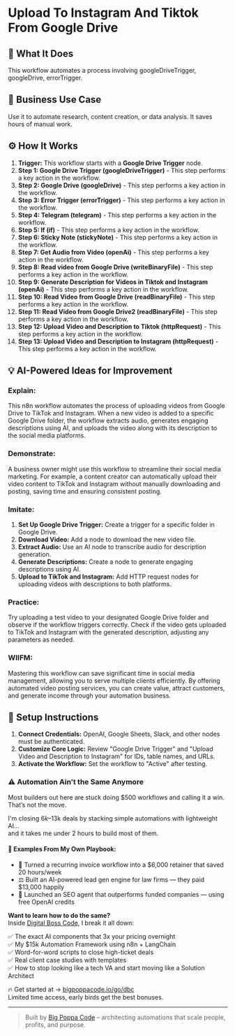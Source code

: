 # Upload To Instagram And Tiktok From Google Drive

## 🚀 What It Does
This workflow automates a process involving googleDriveTrigger, googleDrive, errorTrigger.

## 💼 Business Use Case
Use it to automate research, content creation, or data analysis. It saves hours of manual work.

## ⚙️ How It Works
1.  **Trigger:** This workflow starts with a **Google Drive Trigger** node.
2. **Step 1: Google Drive Trigger (googleDriveTrigger)** - This step performs a key action in the workflow.
3. **Step 2: Google Drive (googleDrive)** - This step performs a key action in the workflow.
4. **Step 3: Error Trigger (errorTrigger)** - This step performs a key action in the workflow.
5. **Step 4: Telegram (telegram)** - This step performs a key action in the workflow.
6. **Step 5: If (if)** - This step performs a key action in the workflow.
7. **Step 6: Sticky Note (stickyNote)** - This step performs a key action in the workflow.
8. **Step 7: Get Audio from Video (openAi)** - This step performs a key action in the workflow.
9. **Step 8: Read video from Google Drive (writeBinaryFile)** - This step performs a key action in the workflow.
10. **Step 9: Generate Description for Videos in Tiktok and Instagram (openAi)** - This step performs a key action in the workflow.
11. **Step 10: Read Video from Google Drive (readBinaryFile)** - This step performs a key action in the workflow.
12. **Step 11: Read Video from Google Drive2 (readBinaryFile)** - This step performs a key action in the workflow.
13. **Step 12: Upload Video and Description to Tiktok (httpRequest)** - This step performs a key action in the workflow.
14. **Step 13: Upload Video and Description to Instagram (httpRequest)** - This step performs a key action in the workflow.

## 💡 AI-Powered Ideas for Improvement
### Explain:
This n8n workflow automates the process of uploading videos from Google Drive to TikTok and Instagram. When a new video is added to a specific Google Drive folder, the workflow extracts audio, generates engaging descriptions using AI, and uploads the video along with its description to the social media platforms.

### Demonstrate:
A business owner might use this workflow to streamline their social media marketing. For example, a content creator can automatically upload their video content to TikTok and Instagram without manually downloading and posting, saving time and ensuring consistent posting.

### Imitate:
1. **Set Up Google Drive Trigger:** Create a trigger for a specific folder in Google Drive.
2. **Download Video:** Add a node to download the new video file.
3. **Extract Audio:** Use an AI node to transcribe audio for description generation.
4. **Generate Descriptions:** Create a node to generate engaging descriptions using AI.
5. **Upload to TikTok and Instagram:** Add HTTP request nodes for uploading videos with descriptions to both platforms.

### Practice:
Try uploading a test video to your designated Google Drive folder and observe if the workflow triggers correctly. Check if the video gets uploaded to TikTok and Instagram with the generated description, adjusting any parameters as needed.

### WIIFM:
Mastering this workflow can save significant time in social media management, allowing you to serve multiple clients efficiently. By offering automated video posting services, you can create value, attract customers, and generate income through your automation business.

## 🔧 Setup Instructions
1. **Connect Credentials:** OpenAI, Google Sheets, Slack, and other nodes must be authenticated.
2. **Customize Core Logic:** Review "Google Drive Trigger" and "Upload Video and Description to Instagram" for IDs, table names, and URLs.
3. **Activate the Workflow:** Set the workflow to "Active" after testing.

### ⚠️ Automation Ain’t the Same Anymore

Most builders out here are stuck doing $500 workflows and calling it a win.  
That’s not the move.  

I'm closing $6k–$13k deals by stacking simple automations with lightweight AI...  
and it takes me under 2 hours to build most of them.

#### 🧠 Examples From My Own Playbook:
- 🔁 Turned a recurring invoice workflow into a $6,000 retainer that saved 20 hours/week  
- ⚖️ Built an AI-powered lead gen engine for law firms — they paid $13,000 happily  
- 🚀 Launched an SEO agent that outperforms funded companies — using free OpenAI credits  

**Want to learn how to do the same?**  
Inside [Digital Boss Code](https://bigpoppacode.io/go/dbc), I break it all down:

✅ The exact AI components that 3x your pricing overnight  
✅ My $15k Automation Framework using n8n + LangChain  
✅ Word-for-word scripts to close high-ticket deals  
✅ Real client case studies with templates  
✅ How to stop looking like a tech VA and start moving like a Solution Architect  

🔥 Get started at → [bigpoppacode.io/go/dbc](https://bigpoppacode.io/go/dbc)  
Limited time access, early birds get the best bonuses.

---
> Built by [Big Poppa Code](https://bigpoppacode.io) – architecting automations that scale people, profits, and purpose.
